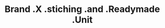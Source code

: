 ---
title: "Brand .X .stiching .and .Readymade  .Unit"
url: /kollam/brand-x-stiching-and-readymade-unit/
shop: Schneiderei
---